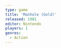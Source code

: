 ```yaml
---
type: game
title: 'Manhole (Gold)'
released: 1981
editor: Nintendo
players: 1
genres:
  - Action
---
```

